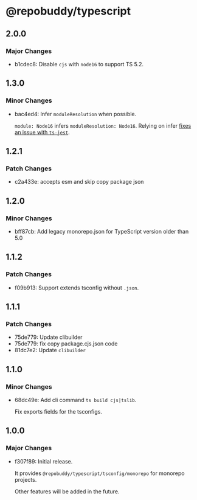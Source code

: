# @repobuddy/typescript

## 2.0.0

### Major Changes

- b1cdec8: Disable `cjs` with `node16` to support TS 5.2.

## 1.3.0

### Minor Changes

- bac4ed4: Infer `moduleResolution` when possible.

  `module: Node16` infers `moduleResolution: Node16`.
  Relying on infer [fixes an issue with `ts-jest`](https://github.com/kulshekhar/ts-jest/issues/4198#issuecomment-1863407516).

## 1.2.1

### Patch Changes

- c2a433e: accepts esm and skip copy package json

## 1.2.0

### Minor Changes

- bff87cb: Add legacy monorepo.json for TypeScript version older than 5.0

## 1.1.2

### Patch Changes

- f09b913: Support extends tsconfig without `.json`.

## 1.1.1

### Patch Changes

- 75de779: Update clibuilder
- 75de779: fix copy package.cjs.json code
- 81dc7e2: Update `clibuilder`

## 1.1.0

### Minor Changes

- 68dc49e: Add cli command `ts build cjs|tslib`.

  Fix exports fields for the tsconfigs.

## 1.0.0

### Major Changes

- f307f89: Initial release.

  It provides `@repobuddy/typescript/tsconfig/monorepo` for monorepo projects.

  Other features will be added in the future.
